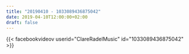 ```yaml
---
title: "20190410 - 1033089436875042"
date: 2019-04-10T12:00:00+02:00
draft: false
---
```


{{< facebookvideov userid="ClareRadelMusic" id="1033089436875042" >}}